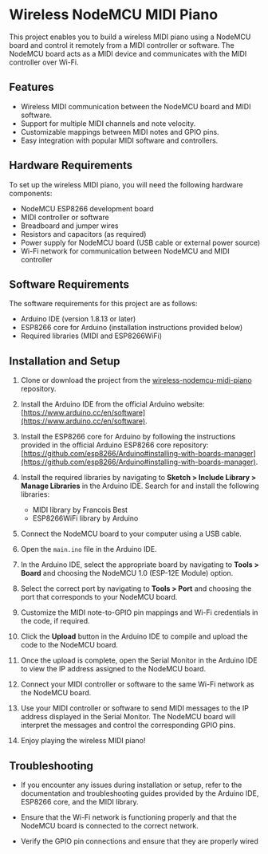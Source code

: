 # Wireless NodeMCU MIDI Piano

This project enables you to build a wireless MIDI piano using a NodeMCU board and control it remotely from a MIDI controller or software. The NodeMCU board acts as a MIDI device and communicates with the MIDI controller over Wi-Fi.

## Features

- Wireless MIDI communication between the NodeMCU board and MIDI software.
- Support for multiple MIDI channels and note velocity.
- Customizable mappings between MIDI notes and GPIO pins.
- Easy integration with popular MIDI software and controllers.

## Hardware Requirements

To set up the wireless MIDI piano, you will need the following hardware components:

- NodeMCU ESP8266 development board
- MIDI controller or software
- Breadboard and jumper wires
- Resistors and capacitors (as required)
- Power supply for NodeMCU board (USB cable or external power source)
- Wi-Fi network for communication between NodeMCU and MIDI controller

## Software Requirements

The software requirements for this project are as follows:

- Arduino IDE (version 1.8.13 or later)
- ESP8266 core for Arduino (installation instructions provided below)
- Required libraries (MIDI and ESP8266WiFi)

## Installation and Setup

1. Clone or download the project from the [wireless-nodemcu-midi-piano](https://github.com/durveshodi/wireless-nodemcu-midi-piano) repository.

2. Install the Arduino IDE from the official Arduino website: [https://www.arduino.cc/en/software](https://www.arduino.cc/en/software).

3. Install the ESP8266 core for Arduino by following the instructions provided in the official Arduino ESP8266 core repository: [https://github.com/esp8266/Arduino#installing-with-boards-manager](https://github.com/esp8266/Arduino#installing-with-boards-manager).

4. Install the required libraries by navigating to **Sketch > Include Library > Manage Libraries** in the Arduino IDE. Search for and install the following libraries:
   - MIDI library by Francois Best
   - ESP8266WiFi library by Arduino

5. Connect the NodeMCU board to your computer using a USB cable.

6. Open the `main.ino` file in the Arduino IDE.

7. In the Arduino IDE, select the appropriate board by navigating to **Tools > Board** and choosing the NodeMCU 1.0 (ESP-12E Module) option.

8. Select the correct port by navigating to **Tools > Port** and choosing the port that corresponds to your NodeMCU board.

9. Customize the MIDI note-to-GPIO pin mappings and Wi-Fi credentials in the code, if required.

10. Click the **Upload** button in the Arduino IDE to compile and upload the code to the NodeMCU board.

11. Once the upload is complete, open the Serial Monitor in the Arduino IDE to view the IP address assigned to the NodeMCU board.

12. Connect your MIDI controller or software to the same Wi-Fi network as the NodeMCU board.

13. Use your MIDI controller or software to send MIDI messages to the IP address displayed in the Serial Monitor. The NodeMCU board will interpret the messages and control the corresponding GPIO pins.

14. Enjoy playing the wireless MIDI piano!

## Troubleshooting

- If you encounter any issues during installation or setup, refer to the documentation and troubleshooting guides provided by the Arduino IDE, ESP8266 core, and the MIDI library.

- Ensure that the Wi-Fi network is functioning properly and that the NodeMCU board is connected to the correct network.

- Verify the GPIO pin connections and ensure that they are properly wired
